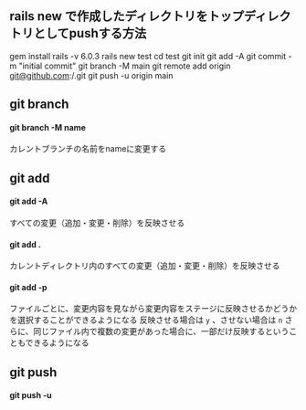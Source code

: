 ## rails new で作成したディレクトリをトップディレクトリとしてpushする方法
gem install rails -v 6.0.3
rails new test
cd test
git init
git add -A
git commit -m "initial commit"
git branch -M main
git remote add origin git@github.com:<username>/<repositoryname>.git
git push -u origin main

## git branch
#### git branch -M name
カレントブランチの名前をnameに変更する

## git add
#### git add -A 
すべての変更（追加・変更・削除）を反映させる
#### git add . 
カレントディレクトリ内のすべての変更（追加・変更・削除）を反映させる
#### git add -p
ファイルごとに、変更内容を見ながら変更内容をステージに反映させるかどうかを選択することができるようになる
反映させる場合は `y` 、させない場合は `n` 
さらに、同じファイル内で複数の変更があった場合に、一部だけ反映するということもできるようになる

## git push
#### git push -u
